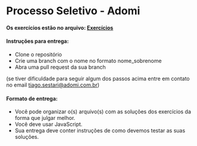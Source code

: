 # Processo Seletivo - Adomi

#### Os exercícios estão no arquivo: [Exercícios](processo_seletivo.md)

#### Instruções para entrega:
- Clone o repositório
- Crie uma branch com o nome no formato nome_sobrenome
- Abra uma pull request da sua branch

(se tiver dificuldade para seguir algum dos passos acima entre em contato
no email tiago.sestari@adomi.com.br)

#### Formato de entrega:
- Você pode organizar o(s) arquivo(s) com as soluções dos exercícios da forma que julgar melhor.
- Você deve usar JavaScript.
- Sua entrega deve conter instruções de como devemos testar as suas soluções.
